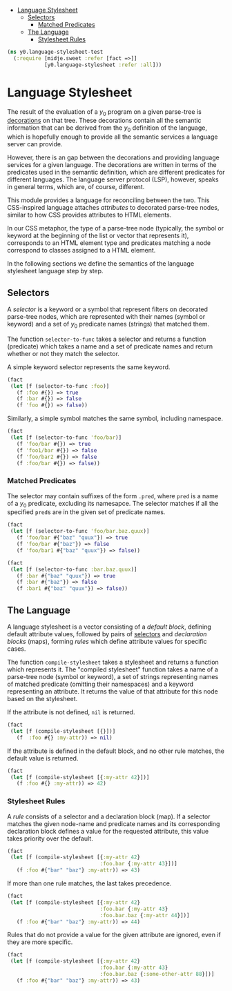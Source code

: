 * [Language Stylesheet](#language-stylesheet)
  * [Selectors](#selectors)
    * [Matched Predicates](#matched-predicates)
  * [The Language](#the-language)
    * [Stylesheet Rules](#stylesheet-rules)
```clojure
(ns y0.language-stylesheet-test
  (:require [midje.sweet :refer [fact =>]]
            [y0.language-stylesheet :refer :all]))

```
# Language Stylesheet

The result of the evaluation of a $y_0$ program on a given parse-tree is
[decorations](rules.md#tracing-definitions) on that tree. These decorations
contain all the semantic information that can be derived from the $y_0$
definition of the language, which is hopefully enough to provide all the
semantic services a language server can provide.

However, there is an gap between the decorations and providing language
services for a given language. The decorations are written in terms of the
predicates used in the semantic definition, which are different predicates
for different languages. The language server protocol (LSP), however, speaks
in general terms, which are, of course, different.

This module provides a language for reconciling between the two. This
CSS-inspired language attaches _attributes_ to decorated parse-tree nodes,
similar to how CSS provides attributes to HTML elements.

In our CSS metaphor, the type of a parse-tree node (typically, the symbol or
keyword at the beginning of the list or vector that represents it),
corresponds to an HTML element type and predicates matching a node correspond
to classes assigned to a HTML element.

In the following sections we define the semantics of the language stylesheet
language step by step.

## Selectors

A _selector_ is a keyword or a symbol that represent filters on decorated
parse-tree nodes, which are represented with their names (symbol or keyword)
and a set of $y_0$ predicate names (strings) that matched them.

The function `selector-to-func` takes a selector and returns a function
(predicate) which takes a name and a set of predicate names and return
whether or not they match the selector.

A simple keyword selector represents the same keyword.
```clojure
(fact
 (let [f (selector-to-func :foo)]
   (f :foo #{}) => true
   (f :bar #{}) => false
   (f 'foo #{}) => false))

```
Similarly, a simple symbol matches the same symbol, including namespace.
```clojure
(fact
 (let [f (selector-to-func 'foo/bar)]
   (f 'foo/bar #{}) => true
   (f 'foo1/bar #{}) => false
   (f 'foo/bar2 #{}) => false
   (f :foo/bar #{}) => false))

```
### Matched Predicates

The selector may contain suffixes of the form `.pred`, where `pred` is a name
of a $y_0$ predicate, excluding its namesapce. The selector matches if all
the specified `pred`s are in the given set of predicate names.
```clojure
(fact
 (let [f (selector-to-func 'foo/bar.baz.quux)]
   (f 'foo/bar #{"baz" "quux"}) => true
   (f 'foo/bar #{"baz"}) => false
   (f 'foo/bar1 #{"baz" "quux"}) => false))

(fact
 (let [f (selector-to-func :bar.baz.quux)]
   (f :bar #{"baz" "quux"}) => true
   (f :bar #{"baz"}) => false
   (f :bar1 #{"baz" "quux"}) => false))

```
## The Language

A language stylesheet is a vector consisting of a _default block_, defining
default attribute values, followed by pairs of [selectors](#selectors) and
_declaration blocks_ (maps), forming _rules_ which define attribute values
for specific cases.

The function `compile-stylesheet` takes a stylesheet and returns a function
which represents it. The "compiled stylesheet" function takes a name of a
parse-tree node (symbol or keyword), a set of strings representing names
of matched predicate (omitting their namespaces) and a keyword representing
an attribute. It returns the value of that attribute for this node based on
the stylesheet.

If the attribute is not defined, `nil` is returned.
```clojure
(fact
 (let [f (compile-stylesheet [{}])]
   (f  :foo #{} :my-attr)) => nil)

```
If the attribute is defined in the default block, and no other rule matches,
the default value is returned.
```clojure
(fact
 (let [f (compile-stylesheet [{:my-attr 42}])]
   (f :foo #{} :my-attr)) => 42)

```
### Stylesheet Rules

A _rule_ consists of a selector and a declaration block (map). If a selector
matches the given node-name and predicate names and its corresponding
declaration block defines a value for the requested attribute, this value
takes priority over the default.
```clojure
(fact
 (let [f (compile-stylesheet [{:my-attr 42}
                              :foo.bar {:my-attr 43}])]
   (f :foo #{"bar" "baz"} :my-attr)) => 43)

```
If more than one rule matches, the last takes precedence.
```clojure
(fact
 (let [f (compile-stylesheet [{:my-attr 42}
                              :foo.bar {:my-attr 43}
                              :foo.bar.baz {:my-attr 44}])]
   (f :foo #{"bar" "baz"} :my-attr)) => 44)

```
Rules that do not provide a value for the given attribute are ignored, even
if they are more specific.
```clojure
(fact
 (let [f (compile-stylesheet [{:my-attr 42}
                              :foo.bar {:my-attr 43}
                              :foo.bar.baz {:some-other-attr 88}])]
   (f :foo #{"bar" "baz"} :my-attr)) => 43)
```


